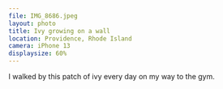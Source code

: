```yaml
---
file: IMG_8686.jpeg
layout: photo
title: Ivy growing on a wall
location: Providence, Rhode Island
camera: iPhone 13
displaysize: 60%
---
```


I walked by this patch of ivy every day on my way to the gym.